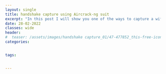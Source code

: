 ```yaml
---
layout: single
title: handshake capture using Aircrack-ng suit 
excerpt: "In this post I will show you one of the ways to capture a wifi network handshake using the aircrak-ng suit."
date: 28-02-2022
classes: wide
header:
#  teaser: /assets/images/handshake capture_01/47-477852_this-free-icons-png-design-of-handshake-002-PhotoRoom.png 
categories:


tags:


---
```

